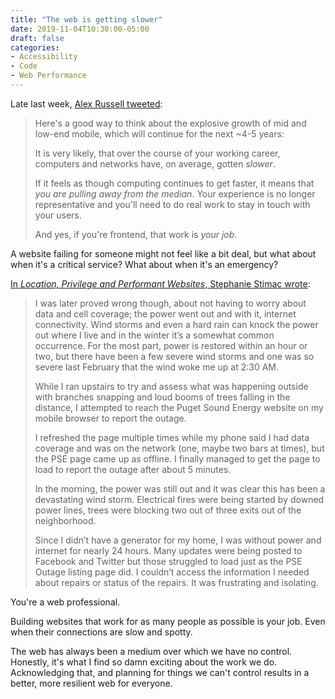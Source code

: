 ```yaml
---
title: "The web is getting slower"
date: 2019-11-04T10:30:00-05:00
draft: false
categories:
- Accessibility
- Code
- Web Performance
---
```


Late last week, [Alex Russell tweeted](https://twitter.com/slightlylate/status/1190296699169689600):

> Here's a good way to think about the explosive growth of mid and low-end mobile, which will continue for the next ~4-5 years:
>
> It is very likely, that over the course of your working career, computers and networks have, on average, gotten *slower*.
>
> If it feels as though computing continues to get faster, it means that _you are pulling away from the median_. Your experience is no longer representative and you'll need to do real work to stay in touch with your users.
>
> And yes, if you're frontend, that work is *your job*.

A website failing for someone might not feel like a bit deal, but what about when it's a critical service? What about when it's an emergency?

[In *Location, Privilege and Performant Websites*, Stephanie Stimac wrote](https://blog.stephaniestimac.com/posts/10-30-2019-performance/):

> I was later proved wrong though, about not having to worry about data and cell coverage; the power went out and with it, internet connectivity. Wind storms and even a hard rain can knock the power out where I live and in the winter it’s a somewhat common occurrence. For the most part, power is restored within an hour or two, but there have been a few severe wind storms and one was so severe last February that the wind woke me up at 2:30 AM.
>
> While I ran upstairs to try and assess what was happening outside with branches snapping and loud booms of trees falling in the distance, I attempted to reach the Puget Sound Energy website on my mobile browser to report the outage.
>
> I refreshed the page multiple times while my phone said I had data coverage and was on the network (one, maybe two bars at times), but the PSE page came up as offline. I finally managed to get the page to load to report the outage after about 5 minutes.
>
> In the morning, the power was still out and it was clear this has been a devastating wind storm. Electrical fires were being started by downed power lines, trees were blocking two out of three exits out of the neighborhood.
>
> Since I didn’t have a generator for my home, I was without power and internet for nearly 24 hours. Many updates were being posted to Facebook and Twitter but those struggled to load just as the PSE Outage listing page did. I couldn’t access the information I needed about repairs or status of the repairs. It was frustrating and isolating.

You're a web professional.

Building websites that work for as many people as possible is your job. Even when their connections are slow and spotty.

The web has always been a medium over which we have no control. Honestly, it's what I find so damn exciting about the work we do. Acknowledging that, and planning for things we can't control results in a better, more resilient web for everyone.